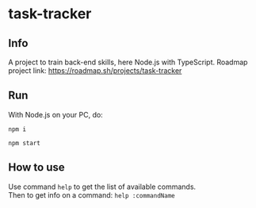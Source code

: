 # task-tracker

## Info
A project to train back-end skills, here Node.js with TypeScript.
Roadmap project link: https://roadmap.sh/projects/task-tracker  

## Run
With Node.js on your PC, do:
```
npm i
```

```
npm start
```
## How to use
Use command `help` to get the list of available commands.  
Then to get info on a command: `help :commandName`
